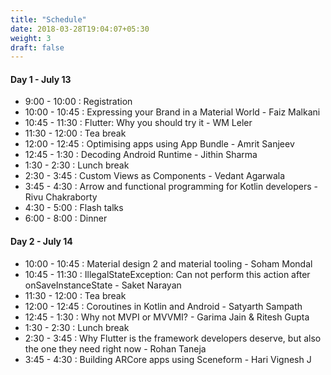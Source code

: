 ```yaml
---
title: "Schedule"
date: 2018-03-28T19:04:07+05:30
weight: 3
draft: false
---
```


#### Day 1 - July 13
- 9:00 - 10:00 : Registration
- 10:00 - 10:45 : Expressing your Brand in a Material World - Faiz Malkani 
- 10:45 - 11:30 : Flutter: Why you should try it - WM Leler
- 11:30 - 12:00 : Tea break
- 12:00 - 12:45 : Optimising apps using App Bundle - Amrit Sanjeev
- 12:45 - 1:30 : Decoding Android Runtime - Jithin Sharma
- 1:30 - 2:30 : Lunch break
- 2:30 - 3:45 : Custom Views as Components - Vedant Agarwala
- 3:45 - 4:30 : Arrow and functional programming for Kotlin developers - Rivu Chakraborty
- 4:30 - 5:00 : Flash talks
- 6:00 - 8:00 : Dinner

#### Day 2 - July 14
- 10:00 - 10:45 : Material design 2 and material tooling - Soham Mondal
- 10:45 - 11:30 : IllegalStateException: Can not perform this action after onSaveInstanceState - Saket Narayan
- 11:30 - 12:00 : Tea break
- 12:00 - 12:45 : Coroutines in Kotlin and Android - Satyarth Sampath 
- 12:45 - 1:30 : Why not MVPI or MVVMI? - Garima Jain & Ritesh Gupta
- 1:30 - 2:30 : Lunch break
- 2:30 - 3:45 : Why Flutter is the framework developers deserve, but also the one they need right now - Rohan Taneja
- 3:45 - 4:30 : Building ARCore apps using Sceneform - Hari Vignesh J